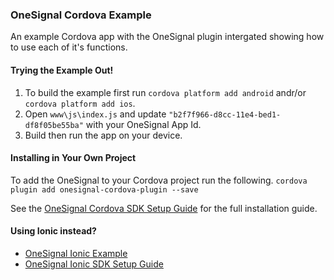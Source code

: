 ### OneSignal Cordova Example
An example Cordova app with the OneSignal plugin intergated showing how to use each of it's functions.

#### Trying the Example Out!
1. To build the example first run `cordova platform add android` andr/or `cordova platform add ios`.
2. Open `www\js\index.js` and update `"b2f7f966-d8cc-11e4-bed1-df8f05be55ba"` with your OneSignal App Id.
3. Build then run the app on your device.

#### Installing in Your Own Project
To add the OneSignal to your Cordova project run the following.
`cordova plugin add onesignal-cordova-plugin --save`

See the [OneSignal Cordova SDK Setup Guide](https://documentation.onesignal.com/docs/cordova-sdk-setup) for the full installation guide.


#### Using Ionic instead?
* [OneSignal Ionic Example](https://github.com/OneSignal/OneSignal-Ionic-Example)
* [OneSignal Ionic SDK Setup Guide](https://documentation.onesignal.com/docs/ionic-sdk-setup)